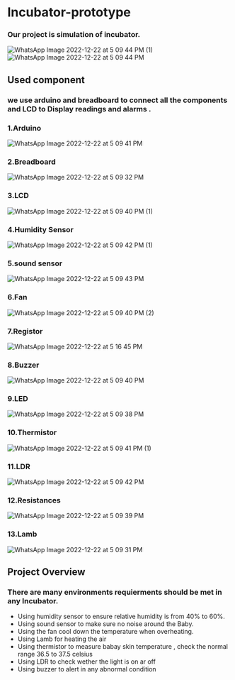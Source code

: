 # Incubator-prototype
### Our project is simulation of incubator.
![WhatsApp Image 2022-12-22 at 5 09 44 PM (1)](https://user-images.githubusercontent.com/93448393/209165746-1d3f9761-08e9-41ac-bc40-e83d2e349a33.jpeg)
![WhatsApp Image 2022-12-22 at 5 09 44 PM](https://user-images.githubusercontent.com/93448393/209165461-a70e863f-5c46-40f0-9233-a5cffb4716ed.jpeg)

## Used component 
### we use arduino and breadboard to connect all the components and LCD to Display readings and alarms .
### 1.Arduino
![WhatsApp Image 2022-12-22 at 5 09 41 PM](https://user-images.githubusercontent.com/93448393/209164254-88df8377-fe30-4186-81f2-17a9e75e48dd.jpeg)
### 2.Breadboard
![WhatsApp Image 2022-12-22 at 5 09 32 PM](https://user-images.githubusercontent.com/93448393/209164332-75a3182f-a31e-40b6-a0ca-ddc6d38a38b7.jpeg)
### 3.LCD 
![WhatsApp Image 2022-12-22 at 5 09 40 PM (1)](https://user-images.githubusercontent.com/93448393/209164431-cc6b1fd7-5321-4edc-becd-f00161a2fff2.jpeg)
### 4.Humidity Sensor
![WhatsApp Image 2022-12-22 at 5 09 42 PM (1)](https://user-images.githubusercontent.com/93448393/209164521-949bf9f7-b470-4a76-870c-b90aa937ea38.jpeg)
### 5.sound sensor
![WhatsApp Image 2022-12-22 at 5 09 43 PM](https://user-images.githubusercontent.com/93448393/209164596-04e3f3aa-72d0-4efe-8cff-60a42f440cf4.jpeg)
### 6.Fan
![WhatsApp Image 2022-12-22 at 5 09 40 PM (2)](https://user-images.githubusercontent.com/93448393/209164688-3f08761f-7d36-4a16-85cc-8b982b99a80a.jpeg)
### 7.Registor
![WhatsApp Image 2022-12-22 at 5 16 45 PM](https://user-images.githubusercontent.com/93448393/209165321-521835da-2c3e-4036-b520-dc234856693b.jpeg)
### 8.Buzzer
![WhatsApp Image 2022-12-22 at 5 09 40 PM](https://user-images.githubusercontent.com/93448393/209164794-c13d99a9-71b0-49ed-b042-02d2a8bb1686.jpeg)
### 9.LED
![WhatsApp Image 2022-12-22 at 5 09 38 PM](https://user-images.githubusercontent.com/93448393/209164908-4c4a007b-748f-467b-81a3-9be28a575736.jpeg)
### 10.Thermistor
![WhatsApp Image 2022-12-22 at 5 09 41 PM (1)](https://user-images.githubusercontent.com/93448393/209164967-e9f93df8-a532-4c4e-a0cd-8df13b7e9878.jpeg)
### 11.LDR
![WhatsApp Image 2022-12-22 at 5 09 42 PM](https://user-images.githubusercontent.com/93448393/209165029-6863a396-0e40-4687-9acf-b46602546f61.jpeg)
### 12.Resistances
![WhatsApp Image 2022-12-22 at 5 09 39 PM](https://user-images.githubusercontent.com/93448393/209165106-9ba0ee4e-f02e-40f7-8202-7e09c3298753.jpeg)
### 13.Lamb
![WhatsApp Image 2022-12-22 at 5 09 31 PM](https://user-images.githubusercontent.com/93448393/209165209-ef9039c1-154b-4c3d-8e34-05676cc83ae1.jpeg)
 
 ## Project Overview
 ### There are many environments requierments should be met in any Incubator. 
 <ul>
  <li>Using humidity sensor to ensure relative humidity is from 40% to 60%.</li>
  <li>Using sound sensor to make sure no noise around the Baby.</li>
  <li> Using the fan cool down the temperature when overheating. </li>
  <li> Using Lamb for heating the air</li>
  <li>Using thermistor to measure babay skin temperature , check the normal range 36.5 to 37.5 celsius </li>
  <li> Using LDR to check wether the light is on ar off</li>
  <li> Using buzzer to alert in any abnormal condition </li>
</ul>
 
 


